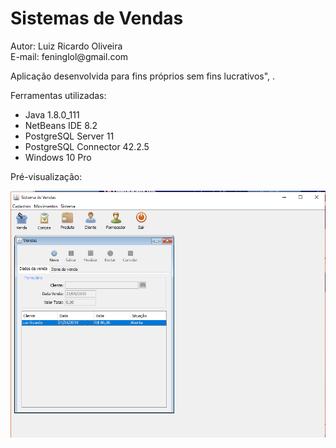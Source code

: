 <h1>Sistemas de Vendas</h1>
<p>Autor: Luiz Ricardo Oliveira<br>E-mail: feninglol@gmail.com</p>
<p>Aplicação desenvolvida para fins próprios sem fins lucrativos", .</p>
<p>Ferramentas utilizadas:
  <ul>
    <li>Java 1.8.0_111</li>
    <li>NetBeans IDE 8.2</li>
    <li>PostgreSQL Server 11</li>
    <li>PostgreSQL Connector 42.2.5</li>
    <li>Windows 10 Pro</li>
  </ul>
</p>
<p>Pré-visualização:</p>
<img src="https://raw.githubusercontent.com/Luizfening/SistemaVendas/master/Screenshot_44.png?token=AMD47EBVOCQSJHERICHWYP244OCQQ" alt="Calculadora executando">

